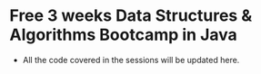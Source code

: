 # Free 3 weeks Data Structures & Algorithms Bootcamp in Java
  - All the code covered in the sessions will be updated here.
